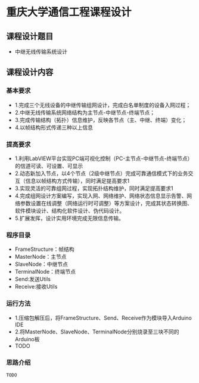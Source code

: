 # 重庆大学通信工程课程设计
## 课程设计题目
- 中继无线传输系统设计
## 课程设计内容
### 基本要求
- 1.完成三个无线设备的中继传输组网设计，完成白名单制度的设备入网过程；
- 2.中继无线传输系统网络结构为主节点-中继节点-终端节点；
- 3.完成传输结构（拓扑）信息维护，反映各节点（主、中继、终端）变化；
- 4.以帧结构形式传递三种以上信息
### 提高要求
- 1.利用LabVIEW平台实现PC端可视化控制（PC-主节点-中继节点-终端节点）的信道可读、可设置、可显示
- 2.动态新加入节点，以4个节点（2级中继节点）完成可靠通信模式下的业务交互（信息以帧结构方式传输），同时满足提高要求1
- 3.实现灵活的可靠组网过程，实现拓扑结构维护，同时满足提高要求1
- 4.完成组网设计方案编写，实现入网、网络维护、网络状态信息显示告警、网络参数设置在线调整（网络运行时可调整）等方案设计，完成其状态转换图、软件模块设计、结构化软件设计、伪代码设计。
- 5.扩展发挥，设计实用环境完成无限信息传输。
### 程序目录
- FrameStructure：帧结构
- MasterNode：主节点
- SlaveNode：中继节点
- TerminalNode：终端节点
- Send:发送Utils
- Receive:接收Utils
### 运行方法
- 1.压缩包解压后，将FrameStructure、Send、Receive作为模块导入Arduino IDE
- 2.将MasterNode、SlaveNode、TerminalNode分别烧录至三块不同的Arduino板
- TODO
### 思路介绍
```
TODO
```